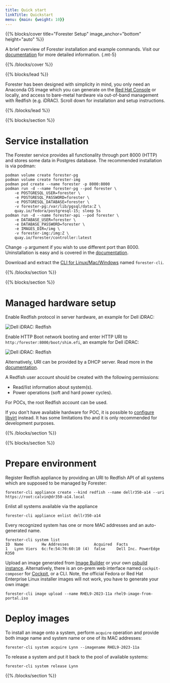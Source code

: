 ```yaml
---
title: Quick start
linkTitle: Quickstart
menu: {main: {weight: 10}}
---
```


{{% blocks/cover title="Forester Setup" image_anchor="bottom" height="auto" %}}

A brief overview of Forester installation and example commands.
Visit our [documentation](/docs/) for more detailed information.
{.mt-5}

{{% /blocks/cover %}}

{{% blocks/lead %}}

Forester has been designed with simplicity in mind, you only need an Anaconda OS image which you can generate on the [Red Hat Console](https://console.redhat.com/insights/image-builder) or locally, and access to bare-metal hardware via out-of-band management with Redfish (e.g. iDRAC). Scroll down for installation and setup instructions.

{{% /blocks/lead %}}

{{% blocks/section %}}

# Service installation

The Forester service provides all functionality through port 8000 (HTTP) and stores some data in Postgres database. The recommended installation is via podman:

    podman volume create forester-pg
    podman volume create forester-img
    podman pod create --name forester -p 8000:8000
    podman run -d --name forester-pg --pod forester \
        -e POSTGRESQL_USER=forester \
        -e POSTGRESQL_PASSWORD=forester \
        -e POSTGRESQL_DATABASE=forester \
        -v forester-pg:/var/lib/pgsql/data:Z \
        quay.io/fedora/postgresql-15; sleep 5s
    podman run -d --name forester-api --pod forester \
        -e DATABASE_USER=forester \
        -e DATABASE_PASSWORD=forester \
        -e IMAGES_DIR=/img \
        -v forester-img:/img:Z \
        quay.io/forester/controller:latest

Change `-p` argument if you wish to use different port than 8000. Uninstallation is easy and is covered in the [documentation](/docs/).

Download and extract the [CLI for Linux/Mac/Windows](https://github.com/foresterorg/forester/releases) named `forester-cli`.

{{% /blocks/section %}}

{{% blocks/section %}}

# Managed hardware setup

Enable Redfish protocol in server hardware, an example for Dell iDRAC:

![Dell iDRAC: Redfish](/img/idrac_redfish.png)

Enable HTTP Boot network booting and enter HTTP URI to `http:/forester:8000/boot/shim.efi`, an example for Dell iDRAC:

![Dell iDRAC: Redfish](/img/idrac_httpboot.png)

Alternatively, URI can be provided by a DHCP server. Read more in the [documentation](/docs/).

A Redfish user account should be created with the following permissions:

* Read/list information about system(s).
* Power operations (soft and hard power cycles).

For POCs, the root Redfish account can be used.

If you don't have available hardware for POC, it is possible to [configure libvirt](/docs/contributing/#libvirt-setup) instead. It has some limitations tho and it is only recommended for development purposes.

{{% /blocks/section %}}

{{% blocks/section %}}

# Prepare environment

Register Redfish appliance by providing an URI to Redfish API of all systems which are supposed to be managed by Forester:

    forester-cli appliance create --kind redfish --name dellr350-a14 --uri https://root:calvin@dr350-a14.local

Enlist all systems available via the appliance

    forester-cli appliance enlist dellr350-a14

Every recognized system has one or more MAC addresses and an auto-generated name.

    forester-cli system list
    ID  Name        Hw Addresses           Acquired  Facts
    1   Lynn Viers  6c:fe:54:70:60:10 (4)  false     Dell Inc. PowerEdge R350

Upload an image generated from [Image Builder](https://console.redhat.com/insights/image-builder) or your own [osbuild instance](https://www.osbuild.org/guides/introduction.html). Alternatively, there is an on-prem web interface named `cockpit-composer` for [Cockpit](https://cockpit-project.org), or a CLI. Note, the official Fedora or Red Hat Enterprise Linux installer images will not work, you have to generate your own image:

    forester-cli image upload --name RHEL9-2023-11a rhel9-image-from-portal.iso

# Deploy images

To install an image onto a system, perform `acquire` operation and provide both image name and system name or one of its MAC addresses:

    forester-cli system acquire Lynn --imagename RHEL9-2023-11a

To release a system and put it back to the pool of available systems:

    forester-cli system release Lynn

{{% /blocks/section %}}

